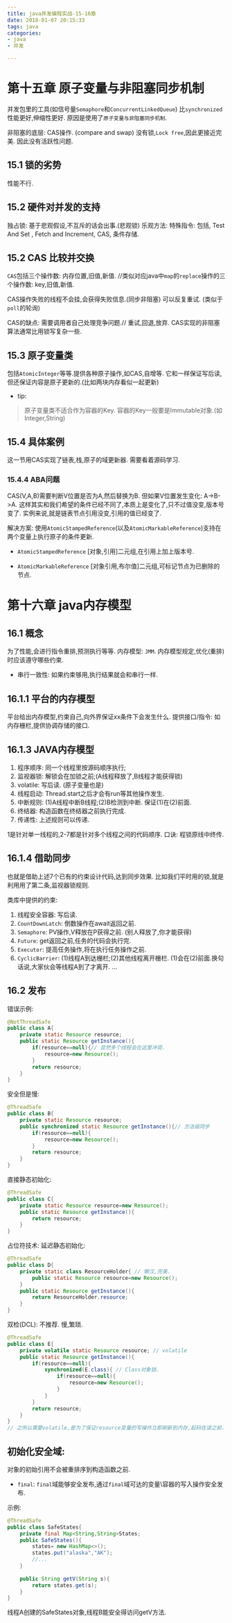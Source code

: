 ```yaml
---
title: java并发编程实战-15-16章
date: 2018-01-07 20:15:33
tags: java
categories:
- java
- 并发

---
```



# 第十五章 原子变量与非阻塞同步机制
并发包里的工具(如信号量`Semaphore`和`ConcurrentLinkedQueue`)
比`synchronized`性能更好,伸缩性更好.
原因是使用了`原子变量与非阻塞同步机制`.

非阻塞的底层: CAS操作. (compare and swap)
没有锁,`Lock free`,因此更接近完美. 
因此没有活跃性问题.

## 15.1 锁的劣势
性能不行.

## 15.2 硬件对并发的支持
独占锁: 基于悲观假设,不互斥的话会出事.(悲观锁)
乐观方法: 特殊指令: 包括, Test And Set , Fetch and Increment, CAS, 条件存储.

## 15.2 CAS 比较并交换
`CAS`包括三个操作数: 内存位置,旧值,新值.
//类似对应java中`map`的`replace`操作的三个操作数: key,旧值,新值.

CAS操作失败的线程不会挂,会获得失败信息.(同步非阻塞)
可以反复重试. (类似于`poll`的轮询)

CAS的缺点:
需要调用者自己处理竞争问题.// 重试,回退,放弃. 
CAS实现的非阻塞算法通常比用锁写复杂一些.

## 15.3 原子变量类
包括`AtomicInteger`等等.提供各种原子操作,如CAS,自增等.
它和一样保证写后读,但还保证内容是原子更新的.(比如两块内存看似一起更新)

- tip:
> 原子变量类不适合作为容器的Key.
容器的Key一般要是Immutable对象.(如Integer,String)

## 15.4 具体案例
这一节用CAS实现了链表,栈,原子的域更新器.
需要看着源码学习.

### 15.4.4 ABA问题
CAS(V,A,B)需要判断V位置是否为A,然后替换为B.
但如果V位置发生变化: A->B->A. 
这样其实和我们希望的条件已经不同了,本质上是变化了,只不过值没变,版本号变了.
实例来说,就是链表节点引用没变,引用的值已经变了.


解决方案:
使用`AtomicStampedReference`(以及`AtomicMarkableReference`)支持在两个变量上执行原子的条件更新. 

- `AtomicStampedReference`
[对象,引用]二元组,在引用上加上版本号. 

- `AtomicMarkableReference`
[对象引用,布尔值]二元组,可标记节点为已删除的节点.


# 第十六章 java内存模型

## 16.1 概念
为了性能,会进行指令重排,预测执行等等.
内存模型: `JMM`.
内存模型规定,优化(重排)时应该遵守哪些约束.

- 串行一致性: 
如果约束够用,执行结果就会和串行一样.

## 16.1.1 平台的内存模型
平台给出内存模型,约束自己,向外界保证xx条件下会发生什么.
提供接口/指令: 如内存栅栏,提供协调存储的接口.


## 16.1.3 JAVA内存模型
1. 程序顺序: 同一个线程里按源码顺序执行;
2. 监视器锁: 解锁会在加锁之前;(A线程释放了,B线程才能获得锁)
3. volatile: 写后读. (原子变量也是)
4. 线程启动: Thread.start之后才会有run等其他操作发生.
5. 中断规则: (1)A线程中断B线程;(2)B检测到中断. 保证(1)在(2)前面. 
6. 终结器:   构造函数在终结器之前执行完成.
7. 传递性:   上述规则可以传递.

1是针对单一线程的,2-7都是针对多个线程之间的代码顺序.
口诀: 程锁原线中终传. 


## 16.1.4 借助同步
也就是借助上述7个已有的约束设计代码,达到同步效果.
比如我们平时用的锁,就是利用用了第二条,监视器锁规则.

类库中提供的约束:
1. 线程安全容器: 写后读. 
2. `CountDownLatch`: 倒数操作在await返回之前.
3. `Semaphore`: PV操作,V释放在P获得之前. (别人释放了,你才能获得)
4. `Future`: get返回之前,任务的代码会执行完.
5. `Executor`: 提高任务操作,将在执行任务操作之前.
6. `CyclicBarrier`: (1)线程A到达栅栏;(2)其他线程离开栅栏. (1)会在(2)前面.换句话说,大家伙会等线程A到了才离开.
... 

## 16.2 发布
错误示例:
```java
@NotThreadSafe
public class A{
    private static Resource resource;
    public static Resource getInstance(){
        if(resource==null){// 显然多个线程会在这里冲突.
            resource=new Resource();
        }
        return resource;
    }
}
```
安全但是慢:
```java
@ThreadSafe
public class B{
    private static Resource resource;
    public synchronized static Resource getInstance(){// 方法级同步
        if(resource==null){
            resource=new Resource();
        }
        return resource;
    }
}
```
直接静态初始化:
```java
@ThreadSafe
public class C{
    private static Resource resource=new Resource();
    public static Resource getInstance(){
        return resource;
    }
}
```
占位符技术: 延迟静态初始化:
```java
@ThreadSafe
public class D{ 
    private static class ResourceHolder{ // 懒汉,完美. 
        public static Resource resource=new Resource();
    }
    public static Resource getInstance(){
        return ResourceHolder.resource;
    }
}
```
双检(DCL): 不推荐. 慢,繁琐. 
```java
@ThreadSafe
public class E{
    private volatile static Resource resource; // volatile
    public static Resource getInstance(){
        if(resource==null){
            synchronized(E.class){ // Class对象锁.
                if(resource==null){
                    resource=new Resource();
                }
            }
        }
        return resource;
    }
}
// 之所以需要volatile,是为了保证resource变量的写操作立即刷新到内存,起码在读之前. (StoreLoad屏障)
```



## 初始化安全域:
对象的初始引用不会被重排序到构造函数之前.

- `final`:
`final`域能够安全发布,通过`final`域可达的变量\容器的写入操作安全发布.

示例:
```java
@ThreadSafe
public class SafeStates{
    private final Map<String,String>States;
    public SafeStates(){
        states= new HashMap<>();
        states.put("alaska","AK");
        //...
    }
    
    public String getV(String s){
        return states.get(s);
    }
}
```
线程A创建的SafeStates对象,线程B能安全得访问getV方法.


